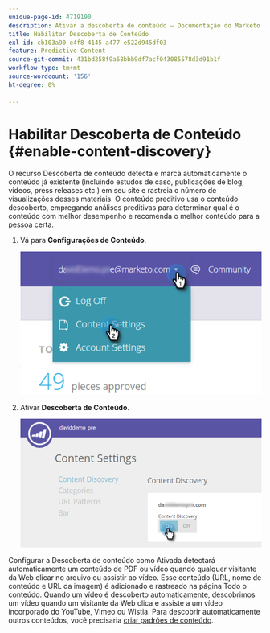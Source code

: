 ```yaml
---
unique-page-id: 4719190
description: Ativar a descoberta de conteúdo — Documentação do Marketo — Documentação do produto
title: Habilitar Descoberta de Conteúdo
exl-id: cb103a90-e4f8-4145-a477-e522d945df03
feature: Predictive Content
source-git-commit: 431bd258f9a68bbb9df7acf043085578d3d91b1f
workflow-type: tm+mt
source-wordcount: '156'
ht-degree: 0%

---
```


# Habilitar Descoberta de Conteúdo {#enable-content-discovery}

O recurso Descoberta de conteúdo detecta e marca automaticamente o conteúdo já existente (incluindo estudos de caso, publicações de blog, vídeos, press releases etc.) em seu site e rastreia o número de visualizações desses materiais.  O conteúdo preditivo usa o conteúdo descoberto, empregando análises preditivas para determinar qual é o conteúdo com melhor desempenho e recomenda o melhor conteúdo para a pessoa certa.

1. Vá para **Configurações de Conteúdo**.

   ![](assets/settings-dropdown-hand.png)

1. Ativar **Descoberta de Conteúdo**.

   ![](assets/content-discovery-on-hand.png)

Configurar a Descoberta de conteúdo como Ativada detectará automaticamente um conteúdo de PDF ou vídeo quando qualquer visitante da Web clicar no arquivo ou assistir ao vídeo. Esse conteúdo (URL, nome de conteúdo e URL da imagem) é adicionado e rastreado na página Todo o conteúdo. Quando um vídeo é descoberto automaticamente, descobrimos um vídeo quando um visitante da Web clica e assiste a um vídeo incorporado do YouTube, Vimeo ou Wistia. Para descobrir automaticamente outros conteúdos, você precisaria [criar padrões de conteúdo](/help/marketo/product-docs/predictive-content/getting-started/create-content-patterns.md).
